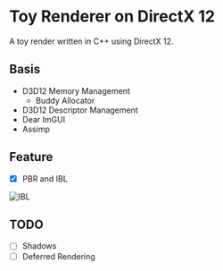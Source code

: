 # Toy Renderer on DirectX 12

A toy  render written in C++ using DirectX 12.





## Basis

- D3D12 Memory  Management
  - Buddy Allocator
- D3D12 Descriptor Management
- Dear ImGUI
- Assimp



## Feature

- [x] PBR and  IBL

![IBL](./screenshot/IBL.gif)


## TODO

- [ ] Shadows
- [ ] Deferred Rendering
